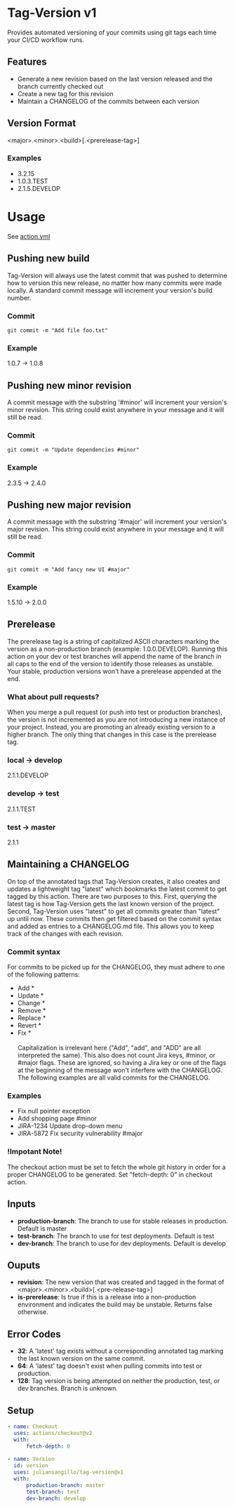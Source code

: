# Tag-Version v1
Provides automated versioning of your commits using git tags each time your CI/CD workflow runs.
## Features
* Generate a new revision based on the last version released and the branch currently checked out
* Create a new tag for this revision
* Maintain a CHANGELOG of the commits between each version
## Version Format
\<major\>.\<minor\>.\<build\>\[.\<prerelease-tag\>\]
### Examples
* 3.2.15
* 1.0.3.TEST
* 2.1.5.DEVELOP
# Usage
See [action.yml](link)
## Pushing new build
Tag-Version will always use the latest commit that was pushed to determine how to version this new release, no matter how many commits were made locally. A standard commit message will increment your version's build number.
### Commit
```
git commit -m "Add file foo.txt"
```
### Example
1.0.7 -> 1.0.8
## Pushing new minor revision
A commit message with the substring '#minor' will increment your version's minor revision. This string could exist anywhere in your message and it will still be read.
### Commit
```
git commit -m "Update dependencies #minor"
```
### Example
2.3.5 -> 2.4.0
## Pushing new major revision
A commit message with the substring '#major' will increment your version's major revision. This string could exist anywhere in your message and it will still be read.
### Commit
```
git commit -m "Add fancy new UI #major"
```
### Example
1.5.10 -> 2.0.0
## Prerelease
The prerelease tag is a string of capitalized ASCII characters marking the version as a non-production branch (example: 1.0.0.DEVELOP). Running this action on your dev or test branches will append the name of the branch in all caps to the end of the version to identify those releases as unstable. Your stable, production versions won't have a prerelease appended at the end.
### What about pull requests?
When you merge a pull request (or push into test or production branches), the version is not incremented as you are not introducing a new instance of your project. Instead, you are promoting an already existing version to a higher branch. The only thing that changes in this case is the prerelease tag.
### local -> develop
2.1.1.DEVELOP
### develop -> test
2.1.1.TEST
### test -> master
2.1.1
## Maintaining a CHANGELOG
On top of the annotated tags that Tag-Version creates, it also creates and updates a lightweight tag "latest" which bookmarks the latest commit to get tagged by this action. There are two purposes to this. First, querying the latest tag is how Tag-Version gets the last known version of the project. Second, Tag-Version uses "latest" to get all commits greater than "latest" up until now. These commits then get filtered based on the commit syntax and added as entries to a CHANGELOG.md file. This allows you to keep track of the changes with each revision.
### Commit syntax
For commits to be picked up for the CHANGELOG, they must adhere to one of the following patterns:
* Add *
* Update *
* Change *
* Remove *
* Replace *
* Revert *
* Fix *<br>  
Capitalization is irrelevant here ("Add", "add", and "ADD" are all interpreted the same). This also does not count Jira keys, #minor, or #major flags. These are ignored, so having a Jira key or one of the flags at the beginning of the message won't interfere with the CHANGELOG. The following examples are all valid commits for the CHANGELOG.
### Examples
* Fix null pointer exception
* Add shopping page #minor
* JIRA-1234 Update drop-down menu
* JIRA-5872 Fix security vulnerability #major
### !Impotant Note!
The checkout action must be set to fetch the whole git history in order for a proper CHANGELOG to be generated. Set "fetch-depth: 0" in checkout action.
## Inputs
* **production-branch**: The branch to use for stable releases in production. Default is master
* **test-branch**: The branch to use for test deployments. Default is test
* **dev-branch**: The branch to use for dev deployments. Default is develop
## Ouputs
* **revision**: The new version that was created and tagged in the format of \<major\>.\<minor\>.\<build\>\[.\<pre-release-tag\>\]
* **is-prerelease**: Is true if this is a release into a non-production environment and indicates the build may be unstable. Returns false otherwise.
## Error Codes
* **32**: A 'latest' tag exists without a corresponding annotated tag marking the last known version on the same commit.
* **64**: A 'latest' tag doesn't exist when pulling commits into test or production.
* **128**: Tag version is being attempted on neither the production, test, or dev branches. Branch is unknown.
## Setup
```yml
- name: Checkout  
  uses: actions/checkout@v2  
  with:  
      fetch-depth: 0  
      
- name: Version  
  id: version  
  uses: juliansangillo/tag-version@v1  
  with:  
      production-branch: master  
      test-branch: test  
      dev-branch: develop  
```
